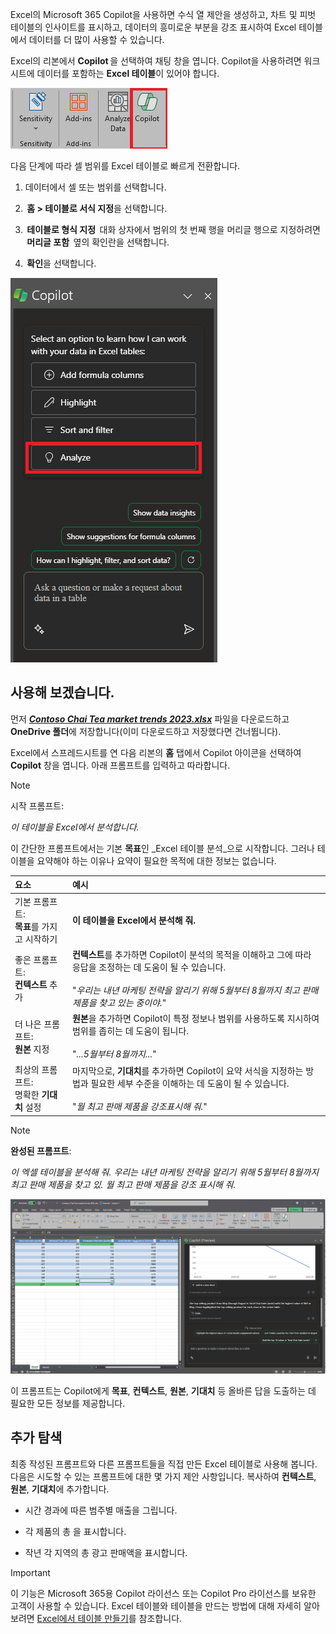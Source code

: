 
Excel의 Microsoft 365 Copilot을 사용하면 수식 열 제안을 생성하고, 차트 및 피벗 테이블의 인사이트를 표시하고, 데이터의 흥미로운 부분을 강조 표시하여 Excel 테이블에서 데이터를 더 많이 사용할 수 있습니다. 

Excel의 리본에서 **Copilot** 을 선택하여 채팅 창을 엽니다. Copilot을 사용하려면 워크시트에 데이터를 포함하는 **Excel 테이블**이 있어야 합니다. 

![Excel 리본 메뉴의 Copilot 아이콘 스크린샷.](../media/copilot-ribbon-excel.png)

다음 단계에 따라 셀 범위를 Excel 테이블로 빠르게 전환합니다. 

1. 데이터에서 셀 또는 범위를 선택합니다.

1.  **홈 > 테이블로 서식 지정**을 선택합니다.

1.  **테이블로 형식 지정**  대화 상자에서 범위의 첫 번째 행을 머리글 행으로 지정하려면  **머리글 포함**  옆의 확인란을 선택합니다.

1.  **확인**을 선택합니다.

![처음 열 때 Excel의 Copilot 패널 스크린샷.](../media/copilot-pane-excel.png)

## 사용해 보겠습니다.

먼저 **_[Contoso Chai Tea market trends 2023.xlsx](https://go.microsoft.com/fwlink/?linkid=2268822)_** 파일을 다운로드하고 **OneDrive 폴더**에 저장합니다(이미 다운로드하고 저장했다면 건너뜁니다).

Excel에서 스프레드시트를 연 다음 리본의 **홈** 탭에서 Copilot 아이콘을 선택하여 **Copilot** 창을 엽니다. 아래 프롬프트를 입력하고 따라합니다.

> [!NOTE]
> 시작 프롬프트:
>
> _이 테이블을 Excel에서 분석합니다._

이 간단한 프롬프트에서는 기본 **목표**인 _Excel 테이블 분석_으로 시작합니다. 그러나 테이블을 요약해야 하는 이유나 요약이 필요한 목적에 대한 정보는 없습니다.

| 요소 | 예시 |
| :------ | :------- |
| 기본 프롬프트: <br>**목표**를 가지고 시작하기 | **이 테이블을 Excel에서 분석해 줘.** |
| 좋은 프롬프트: <br>**컨텍스트** 추가 | **컨텍스트**를 추가하면 Copilot이 분석의 목적을 이해하고 그에 따라 응답을 조정하는 데 도움이 될 수 있습니다.<br><br>"_우리는 내년 마케팅 전략을 알리기 위해 5월부터 8월까지 최고 판매 제품을 찾고 있는 중이야._" |
| 더 나은 프롬프트: <br>**원본** 지정 | **원본**을 추가하면 Copilot이 특정 정보나 범위를 사용하도록 지시하여 범위를 좁히는 데 도움이 됩니다.<br><br>"_...5월부터 8월까지..._" |
| 최상의 프롬프트: <br>명확한 **기대치** 설정 | 마지막으로, **기대치**를 추가하면 Copilot이 요약 서식을 지정하는 방법과 필요한 세부 수준을 이해하는 데 도움이 될 수 있습니다.<br><br>"_월 최고 판매 제품을 강조표시해 줘._" |

> [!NOTE]
> **완성된 프롬프트**:
>
> _이 엑셀 테이블을 분석해 줘. 우리는 내년 마케팅 전략을 알리기 위해 5월부터 8월까지 최고 판매 제품을 찾고 있. 월 최고 판매 제품을 강조 표시해 줘._

[![Excel의 Copilot을 사용하여 작성한 프롬프트 결과 스크린샷.](../media/copilot-results-excel.png)](../media/copilot-results-excel.png#lightbox)

이 프롬프트는 Copilot에게 **목표**, **컨텍스트**, **원본**, **기대치** 등 올바른 답을 도출하는 데 필요한 모든 정보를 제공합니다.

## 추가 탐색

최종 작성된 프롬프트와 다른 프롬프트들을 직접 만든 Excel 테이블로 사용해 봅니다. 다음은 시도할 수 있는 프롬프트에 대한 몇 가지 제안 사항입니다. 복사하여 **컨텍스트**, **원본**, **기대치**에 추가합니다.  

- 시간 경과에 따른 범주별 매출을 그립니다.

- 각 제품의 총 을 표시합니다.

- 작년 각 지역의 총 광고 판매액을 표시합니다.

> [!IMPORTANT]
> 이 기능은 Microsoft 365용 Copilot 라이선스 또는 Copilot Pro 라이선스를 보유한 고객이 사용할 수 있습니다. Excel 테이블와 테이블을 만드는 방법에 대해 자세히 알아보려면 [Excel에서 테이블 만들기](https://support.microsoft.com/office/bf0ce08b-d012-42ec-8ecf-a2259c9faf3f)를 참조합니다. 